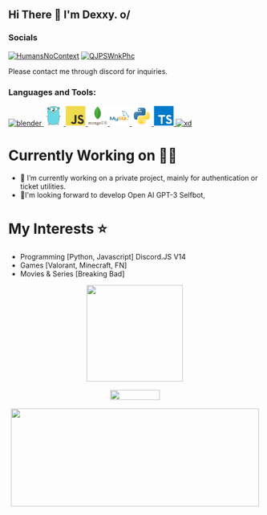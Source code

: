 ## Hi There 👋 I'm Dexxy. o/
<h3 align="left">Socials</h3>
<p align="left">
<a href="https://twitter.com/HumansNoContext" target="blank"><img align="center" src="https://raw.githubusercontent.com/rahuldkjain/github-profile-readme-generator/master/src/images/icons/Social/twitter.svg" alt="HumansNoContext" height="30" width="40" /></a>
<a href="https://discord.gg/f4JCr95NcW" target="blank"><img align="center" src="https://raw.githubusercontent.com/rahuldkjain/github-profile-readme-generator/master/src/images/icons/Social/discord.svg" alt="QJPSWnkPhc" height="30" width="40" /></a>
</p>
Please contact me through discord for inquiries.


<h3 align="left">Languages and Tools:</h3>
<p align="left"> <a href="https://www.blender.org/" target="_blank" rel="noreferrer"> <img src="https://download.blender.org/branding/community/blender_community_badge_white.svg" alt="blender" width="40" height="40"/> </a> <a href="https://golang.org" target="_blank" rel="noreferrer"> <img src="https://raw.githubusercontent.com/devicons/devicon/master/icons/go/go-original.svg" alt="go" width="40" height="40"/> </a> <a href="https://developer.mozilla.org/en-US/docs/Web/JavaScript" target="_blank" rel="noreferrer"> <img src="https://raw.githubusercontent.com/devicons/devicon/master/icons/javascript/javascript-original.svg" alt="javascript" width="40" height="40"/> </a> <a href="https://www.mongodb.com/" target="_blank" rel="noreferrer"> <img src="https://raw.githubusercontent.com/devicons/devicon/master/icons/mongodb/mongodb-original-wordmark.svg" alt="mongodb" width="40" height="40"/> </a> <a href="https://www.mysql.com/" target="_blank" rel="noreferrer"> <img src="https://raw.githubusercontent.com/devicons/devicon/master/icons/mysql/mysql-original-wordmark.svg" alt="mysql" width="40" height="40"/> </a> <a href="https://www.python.org" target="_blank" rel="noreferrer"> <img src="https://raw.githubusercontent.com/devicons/devicon/master/icons/python/python-original.svg" alt="python" width="40" height="40"/> </a> <a href="https://www.typescriptlang.org/" target="_blank" rel="noreferrer"> <img src="https://raw.githubusercontent.com/devicons/devicon/master/icons/typescript/typescript-original.svg" alt="typescript" width="40" height="40"/> </a> <a href="https://www.adobe.com/products/xd.html" target="_blank" rel="noreferrer"> <img src="https://cdn.worldvectorlogo.com/logos/adobe-xd.svg" alt="xd" width="40" height="40"/> </a> </p>

# Currently Working on 👷‍♀️
- 🔭 I’m currently working on a private project, mainly for authentication or ticket utilities.
- 🔭I'm looking forward to develop Open AI GPT-3 Selfbot,
# My Interests ⭐
- Programming [Python, Javascript] Discord.JS V14
- Games [Valorant, Minecraft, FN]
- Movies & Series [Breaking Bad]
<p align="center">
  <img width="192" height="192" src="https://user-images.githubusercontent.com/79518089/141609256-ddcafafa-dca0-4cc3-b203-008e441ae2a2.gif">
</p>

<p align="center">
  <img width="99" height="20" src="https://komarev.com/ghpvc/?username=JoonyWoony">
</p>


<p align="center">
  <img width="495" height="195" src="https://github-readme-stats.vercel.app/api?username=JoonyWoony&show_icons=true&theme=radical">
</p>

